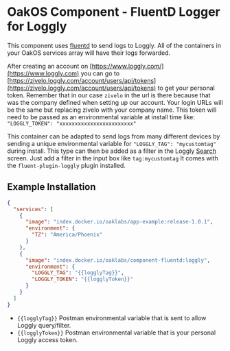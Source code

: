 # OakOS Component - FluentD Logger for Loggly

This component uses
[fluentd](https://docs.fluentd.org/v1.0/articles/quickstart) to send
logs to Loggly. All of the containers in your OakOS services array will have their logs forwarded.

After creating an account on [https://www.loggly.com/](https://www.loggly.com) you can go to
[https://zivelo.loggly.com/account/users/api/tokens](https://zivelo.loggly.com/account/users/api/tokens) to get your personal token. Remember that in our case `zivelo` in the url is there because that was the company defined when setting up our account. Your login URLs will be the same but replacing zivelo with your company name. This token will need to be passed as an environmental variable at install time like: `"LOGGLY_TOKEN": "xxxxxxxxxxxxxxxxxxxxxxxx"`

This container can be adapted to send logs from many different devices by
sending a unique environmental variable for `"LOGGLY_TAG": "mycustomtag"` during install. This type can then be added as a filter in the Loggly [Search](https://zivelo.loggly.com/search) screen. Just add a filter in the input box like `tag:mycustomtag`
It  comes with the `fluent-plugin-loggly` plugin
installed.

## Example Installation

``` json
{
  "services": [
    {
      "image": "index.docker.io/oaklabs/app-example:release-1.0.1",
      "environment": {
        "TZ": "America/Phoenix"
      }
    },
    {
      "image": "index.docker.io/oaklabs/component-fluentd:loggly",
      "environment": {
        "LOGGLY_TAG": "{{logglyTag}}",
        "LOGGLY_TOKEN": "{{logglyToken}}"
      }
    }
  ]
}
```

* `{{logglyTag}}` Postman environmental variable that is sent to allow Loggly query/filter.
* `{{logglyToken}}` Postman environmental variable that is your personal Loggly access token.
